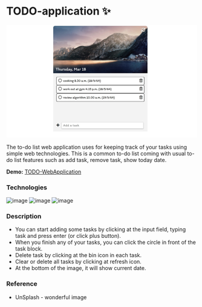 # TODO-application ✨
![image](https://github.com/firstneverrest/TODO-WebApplication/blob/master/todo-list-thumbnail.jpg)

The to-do list web application uses for keeping track of your tasks using simple web technologies. This is a common to-do list coming with usual to-do list features such as add task, remove task, show today date.

**Demo:** [TODO-WebApplication](https://firstneverrest.github.io/TODO-WebApplication/)

### Technologies
![image](https://img.shields.io/badge/HTML5-E34F26?style=for-the-badge&logo=html5&logoColor=white)
![image](https://img.shields.io/badge/CSS3-1572B6?style=for-the-badge&logo=css3&logoColor=white)
![image](https://img.shields.io/badge/JavaScript-F7DF1E?style=for-the-badge&logo=javascript&logoColor=black)

### Description
- You can start adding some tasks by clicking at the input field, typing task and press enter (or click plus button).
- When you finish any of your tasks, you can click the circle in front of the task block.
- Delete task by clicking at the bin icon in each task.
- Clear or delete all tasks by clicking at refresh icon.
- At the bottom of the image, it will show current date.

### Reference
- UnSplash - wonderful image
